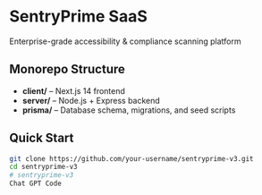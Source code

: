 # SentryPrime SaaS

Enterprise-grade accessibility & compliance scanning platform

## Monorepo Structure
- **client/** – Next.js 14 frontend
- **server/** – Node.js + Express backend
- **prisma/** – Database schema, migrations, and seed scripts

## Quick Start
```bash
git clone https://github.com/your-username/sentryprime-v3.git
cd sentryprime-v3
# sentryprime-v3
Chat GPT Code
